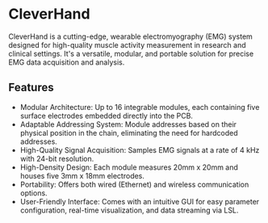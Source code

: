 # CleverHand
CleverHand is a cutting-edge, wearable electromyography (EMG) system designed for high-quality muscle activity measurement in research and clinical settings. It's a versatile, modular, and portable solution for precise EMG data acquisition and analysis.

## Features
- Modular Architecture: Up to 16 integrable modules, each containing five surface electrodes embedded directly into the PCB.
- Adaptable Addressing System: Module addresses based on their physical position in the chain, eliminating the need for hardcoded addresses.
 - High-Quality Signal Acquisition: Samples EMG signals at a rate of 4 kHz with 24-bit resolution.
-  High-Density Design: Each module measures 20mm x 20mm and houses five 3mm x 18mm electrodes.
-  Portability: Offers both wired (Ethernet) and wireless communication options.
-  User-Friendly Interface: Comes with an intuitive GUI for easy parameter configuration, real-time visualization, and data streaming via LSL.